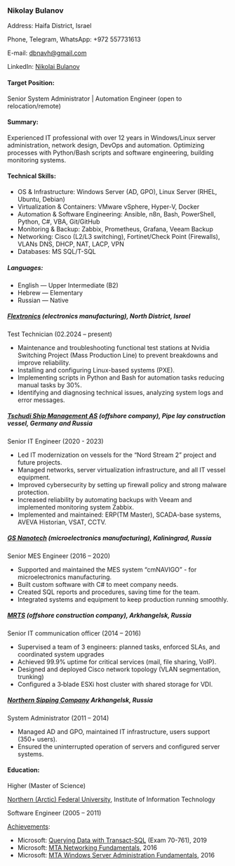 ### Nikolay Bulanov

Address: Haifa District, Israel

Phone, Telegram, WhatsApp: +972 557731613

E-mail: [dbnavh@gmail.com](mailto:dbnavh@gmail.com)

LinkedIn: [Nikolai Bulanov](https://www.linkedin.com/in/nikolai-bulanov/)

#### Target Position:

Senior System Administrator | Automation Engineer (open to relocation/remote)

#### Summary:

Experienced IT professional with over 12 years in Windows/Linux server administration, network design, DevOps and automation. Optimizing processes with Python/Bash scripts and software engineering, building monitoring systems.

#### Technical Skills:

- OS & Infrastructure: Windows Server (AD, GPO), Linux Server (RHEL, Ubuntu, Debian)
- Virtualization & Containers: VMware vSphere, Hyper-V, Docker
- Automation & Software Engineering: Ansible, n8n, Bash, PowerShell, Python, C#, VBA, Git/GitHub
- Monitoring & Backup: Zabbix, Prometheus, Grafana, Veeam Backup
- Networking: Cisco (L2/L3 switching), Fortinet/Check Point (Firewalls), VLANs DNS, DHCP, NAT, LACP, VPN
- Databases: MS SQL/T-SQL

##### Languages:

- English — Upper Intermediate (B2)
- Hebrew — Elementary
- Russian — Native

##### [Flextronics](https://flex.com/) (electronics manufacturing), North District, Israel

Test Technician (02.2024 – present)

- Maintenance and troubleshooting functional test stations at Nvidia Switching Project (Mass Production Line) to prevent breakdowns and improve reliability.
- Installing and configuring Linux-based systems (PXE).
- Implementing scripts in Python and Bash for automation tasks reducing manual tasks by 30%.
- Identifying and diagnosing technical issues, analyzing system logs and error messages.

##### [Tschudi Ship Management AS](https://www.tschudishipmanagement.com/) (offshore company), Pipe lay construction vessel, Germany and Russia

Senior IT Engineer (2020 - 2023)

- Led IT modernization on vessels for the “Nord Stream 2” project and future projects.
- Managed networks, server virtualization infrastructure, and all IT vessel equipment.
- Improved cybersecurity by setting up firewall policy and strong malware protection.
- Increased reliability by automating backups with Veeam and implemented monitoring system Zabbix.
- Implemented and maintained: ERP(TM Master), SCADA-base systems, AVEVA Historian, VSAT, CCTV.

##### [GS Nanotech](https://gsnanotech.ru/) (microelectronics manufacturing), Kaliningrad, Russia

Senior MES Engineer (2016 – 2020)

- Supported and maintained the MES system “cmNAVIGO” - for microelectronics manufacturing.
- Built custom software with C# to meet company needs.
- Created SQL reports and procedures, saving time for the team.
- Integrated systems and equipment to keep production running smoothly.

##### [MRTS](https://mrts.ru/en/) (offshore construction company), Arkhangelsk, Russia

Senior IT communication officer (2014 – 2016)

- Supervised a team of 3 engineers: planned tasks, enforced SLAs, and coordinated system upgrades
- Achieved 99.9% uptime for critical services (mail, file sharing, VoIP).
- Designed and deployed Cisco network topology (VLAN segmentation, trunking)
- Configured a 3‐blade ESXi host cluster with shared storage for VDI.

##### [Northern Sipping Company](http://www.ansc.ru/en/main/mainE.asp) Arkhangelsk, Russia

System Administrator (2011 – 2014)

- Managed AD and GPO, maintained IT infrastructure, users support (350+ users).
- Ensured the uninterrupted operation of servers and configured server systems.

#### Education:

Higher (Master of Science)

[Northern (Arctic) Federal University](https://narfu.ru/en), Institute of Information Technology

Software Engineer (2005 – 2011)

[Achievements](https://github.com/HelsingN/Nikolai-Bulanov-Resume/tree/main/Achievements):

- Microsoft: [Querying Data with Transact-SQL](https://github.com/HelsingN/Nikolai-Bulanov-Resume/blob/main/Achievements/Certificate_Querying_Data_with_Transact-SQL_(20761).pdf) (Exam 70-761), 2019
- Microsoft: [MTA Networking Fundamentals](https://github.com/HelsingN/Nikolai-Bulanov-Resume/blob/main/Achievements/Certificate_MTA_Networking_Fundamentls.pdf), 2016
- Microsoft: [MTA Windows Server Administration Fundamentals](https://github.com/HelsingN/Nikolai-Bulanov-Resume/blob/main/Achievements/Certificate_Certificate_MTA_Windows_Server_Administration_Fundamentals.pdf), 2016

